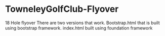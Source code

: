 # TowneleyGolfClub-Flyover
18 Hole flyover
There are two versions that work.
Bootstrap.html that is built using bootstrap framework.
index.html built using foundation framework
